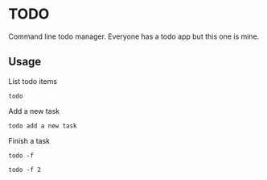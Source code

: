 TODO
====

Command line todo manager.  Everyone has a todo app but this one is mine.

Usage
-----

List todo items

    todo

Add a new task

    todo add a new task

Finish a task

    todo -f

    todo -f 2
